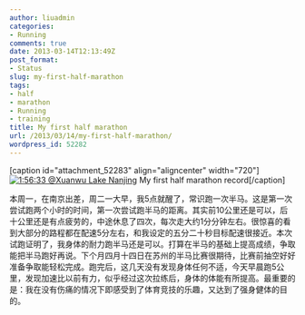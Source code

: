 ```yaml
---
author: liuadmin
categories:
- Running
comments: true
date: 2013-03-14T12:13:49Z
post_format:
- Status
slug: my-first-half-marathon
tags:
- half
- marathon
- Running
- training
title: My first half marathon
url: /2013/03/14/my-first-half-marathon/
wordpress_id: 52282
---
```


[caption id="attachment_52283" align="aligncenter" width="720"][![1:56:33 @Xuanwu Lake Nanjing](http://7bv9gn.com1.z0.glb.clouddn.com/wp-content/uploads/2013/03/the_first_half_marathon.jpg)](http://7bv9gn.com1.z0.glb.clouddn.com/wp-content/uploads/2013/03/the_first_half_marathon.jpg) My first half marathon record[/caption]

本周一，在南京出差，周二一大早，我5点就醒了，常识跑一次半马。这是第一次尝试跑两个小时的时间，第一次尝试跑半马的距离。其实前10公里还是可以，后十公里还是有点疲劳的，中途休息了四次，每次走大约1分分钟左右。很惊喜的看到大部分的路程都在配速5分左右，和我设定的五分二十秒目标配速很接近。本次试跑证明了，我身体的耐力跑半马还是可以。打算在半马的基础上提高成绩，争取能把半马跑好再说。下个月四月十四日在苏州的半马比赛很期待，比赛前抽空好好准备争取能轻松完成。跑完后，这几天没有发现身体任何不适，今天早晨跑5公里，发现加速比以前有力，似乎经过这次拉练后，身体的体能有所提高。最重要的是：我在没有伤痛的情况下即感受到了体育竞技的乐趣，又达到了强身健体的目的。
